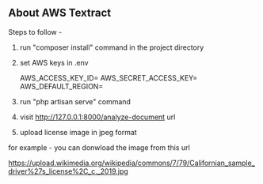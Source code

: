 ## About AWS Textract

Steps to follow - 

1. run "composer install" command in the project directory

2. set AWS keys in .env

	AWS_ACCESS_KEY_ID=
	AWS_SECRET_ACCESS_KEY=
	AWS_DEFAULT_REGION=

3. run "php artisan serve" command

4. visit http://127.0.0.1:8000/analyze-document url

5. upload license image in jpeg format

for example  - you can donwload the image from this url

 https://upload.wikimedia.org/wikipedia/commons/7/79/Californian_sample_driver%27s_license%2C_c._2019.jpg


